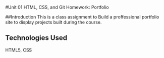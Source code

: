#Unit 01 HTML, CSS, and Git Homework: Portfolio

##Introduction
This is a class assignment to Build a proffessional portfolio site to display projects built during the course. 

## Technologies Used 
HTML5, CSS
